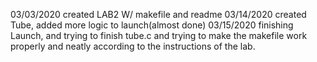 03/03/2020
  created LAB2 W/ makefile and readme
03/14/2020
  created Tube, added more logic to launch(almost done)
03/15/2020 
  finishing Launch, and trying to finish tube.c and trying to make the makefile work properly and neatly according to the instructions of the lab.
